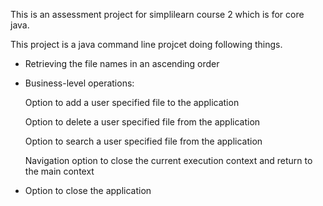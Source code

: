This is an assessment project for simplilearn course 2 which is for core java. 

This project is a java command line projcet doing following things.

- Retrieving the file names in an ascending order

- Business-level operations:

	Option to add a user specified file to the application

	Option to delete a user specified file from the application

	Option to search a user specified file from the application

	Navigation option to close the current execution context and return to the main context

- Option to close the application
